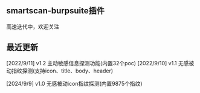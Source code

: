 ## smartscan-burpsuite插件
高速迭代中，欢迎关注

## 最近更新
[2022/9/11] v1.2 主动敏感信息探测功能(内置32个poc)
[2022/9/10] v1.1 无感被动指纹探测(支持icon、title、body、header)</p>
[2024/9/9] v1.0 无感被动icon指纹探测(内置9875个指纹)</p>
